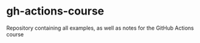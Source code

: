 # gh-actions-course
Repository containing all examples, as well as notes for the GitHub Actions course
